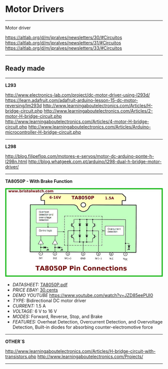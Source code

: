 # Motor Drivers

----

Motor driver

https://altlab.org/d/m/jpralves/newsletters/30/#Circuitos
https://altlab.org/d/m/jpralves/newsletters/31/#Circuitos
https://altlab.org/d/m/jpralves/newsletters/33/#Circuitos

----

## Ready made

----

**L293** 

http://www.electronics-lab.com/project/dc-motor-driver-using-l293d/
https://learn.adafruit.com/adafruit-arduino-lesson-15-dc-motor-reversing/lm293d
http://www.learningaboutelectronics.com/Articles/H-bridge-circuit.php
http://www.learningaboutelectronics.com/Articles/2-motor-H-bridge-circuit.php
http://www.learningaboutelectronics.com/Articles/4-motor-H-bridge-circuit.php
http://www.learningaboutelectronics.com/Articles/Arduino-microcontroller-H-bridge-circuit.php

----

**L298**

http://blog.filipeflop.com/motores-e-servos/motor-dc-arduino-ponte-h-l298n.html
http://blog.whatgeek.com.pt/arduino/l298-dual-h-bridge-motor-driver/

----

**TA8050P - With Brake Function**

![TA8050P](/motordrivers/TA8050P.jpg)

- *DATASHEET:* [TA8050P.pdf](http://www.bristolwatch.com/pdf/ta8050p.pdf)
- *PRICE EBAY:* [30.cents](http://www.ebay.com/itm/20-pcs-TOS-TA8050P-Motor-DRIVER-WITH-BRAKE-FUNCTION-NEW-/151745903274?hash=item2354c2baaa:g:exMAAOSw~gRVpG3I)
- *DEMO YOUTUBE* https://www.youtube.com/watch?v=JZD85eePUl0
- *TYPE:* Bidirectional DC motor driver
- *CURRENT:* 1.5 A
- *VOLTAGE:* 6 V to 16 V
- *MODES:* Forward, Reverse, Stop, and Brake
- *FEATURES:* Overheat Detection, Overcurrent Detection, and Overvoltage Detection, Built-in diodes for absorbing counter-electromotive force

----

**OTHER´S**

http://www.learningaboutelectronics.com/Articles/H-bridge-circuit-with-transistors.php
http://www.learningaboutelectronics.com/Projects/

----

